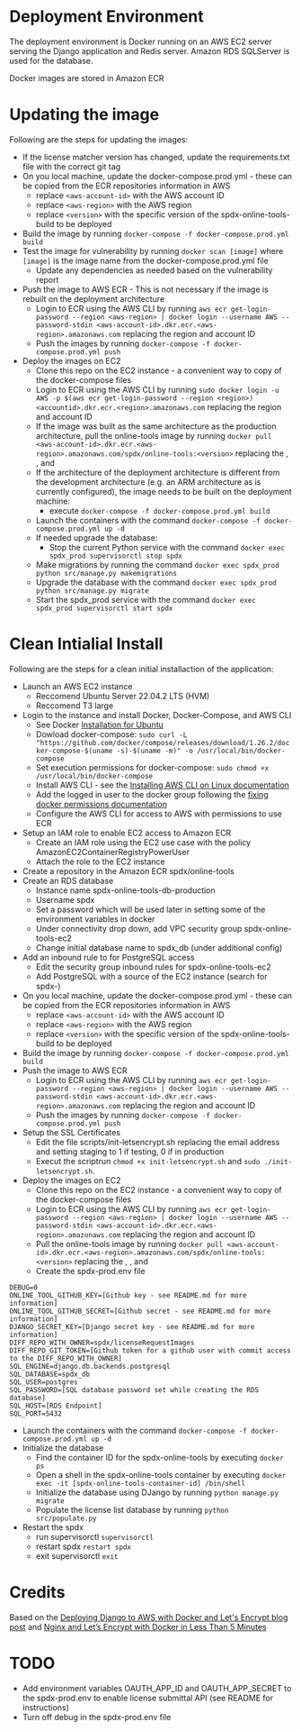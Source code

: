 # Deployment Environment

The deployment environment is Docker running on an AWS EC2 server serving the Django application and Redis server. Amazon RDS SQLServer is used for the database.

Docker images are stored in Amazon ECR

# Updating the image

Following are the steps for updating the images:

- If the license matcher version has changed, update the requirements.txt file with the correct git tag
- On you local machine, update the docker-compose.prod.yml - these can be copied from the ECR repositories information in AWS
  - replace `<aws-account-id>` with the AWS account ID
  - replace `<aws-region>` with the AWS region
  - replace `<version>` with the specific version of the spdx-online-tools-build to be deployed
- Build the image by running `docker-compose -f docker-compose.prod.yml build`
- Test the image for vulnerability by running `docker scan [image]` where `[image]` is the image name from the docker-compose.prod.yml file
  - Update any dependencies as needed based on the vulnerability report
- Push the image to AWS ECR - This is not necessary if the image is rebuilt on the deployment architecture
  - Login to ECR using the AWS CLI by running `aws ecr get-login-password --region <aws-region> | docker login --username AWS --password-stdin <aws-account-id>.dkr.ecr.<aws-region>.amazonaws.com` replacing the region and account ID
  - Push the images by running `docker-compose -f docker-compose.prod.yml push`
- Deploy the images on EC2
  - Clone this repo on the EC2 instance - a convenient way to copy of the docker-compose files
  - Login to ECR using the AWS CLI by running `sudo docker login -u AWS -p $(aws ecr get-login-password --region <region>) <accountid>.dkr.ecr.<region>.amazonaws.com` replacing the region and account ID
  - If the image was built as the same architecture as the production architecture, pull the online-tools image by running `docker pull <aws-account-id>.dkr.ecr.<aws-region>.amazonaws.com/spdx/online-tools:<version>` replacing the <aws-account-id>, <aws-region>, and <version>
  - If the architecture of the deployment architecture is different from the development architecture (e.g. an ARM architecture as is currently configured), the image needs to be built on the deployment machine:
    - execute `docker-compose -f docker-compose.prod.yml build`
  - Launch the containers with the command `docker-compose -f docker-compose.prod.yml up -d`
  - If needed upgrade the database:
    - Stop the current Python service with the command `docker exec spdx_prod supervisorctl stop spdx`
  - Make migrations by running the command `docker exec spdx_prod python src/manage.py makemigrations`
  - Upgrade the database with the command `docker exec spdx_prod python src/manage.py migrate`
  - Start the spdx_prod service with the command `docker exec spdx_prod supervisorctl start spdx`

# Clean Intialial Install

Following are the steps for a clean initial installaction of the application:

- Launch an AWS EC2 instance
  - Reccomend Ubuntu Server 22.04.2 LTS (HVM)
  - Reccomend T3 large
- Login to the instance and install Docker, Docker-Compose, and AWS CLI
  - See Docker [Installation for Ubuntu](https://docs.docker.com/engine/install/ubuntu/)
  - Dowload docker-compose: `sudo curl -L "https://github.com/docker/compose/releases/download/1.26.2/docker-compose-$(uname -s)-$(uname -m)" -o /usr/local/bin/docker-compose`
  - Set execution permissions for docker-compose: `sudo chmod +x /usr/local/bin/docker-compose`
  - Install AWS CLI - see the [Installing AWS CLI on Linux documentation](https://docs.aws.amazon.com/cli/latest/userguide/install-cliv2-linux.html)
  - Add the logged in user to the docker group following the [fixing docker permissions documentation](https://www.digitalocean.com/community/questions/how-to-fix-docker-got-permission-denied-while-trying-to-connect-to-the-docker-daemon-socket)
  - Configure the AWS CLI for access to AWS with permissions to use ECR
- Setup an IAM role to enable EC2 access to Amazon ECR
  - Create an IAM role using the EC2 use case with the policy AmazonEC2ContainerRegistryPowerUser
  - Attach the role to the EC2 instance
- Create a repository in the Amazon ECR spdx/online-tools
- Create an RDS database
  - Instance name spdx-online-tools-db-production
  - Username spdx
  - Set a password which will be used later in setting some of the environment variables in docker
  - Under connectivity drop down, add VPC security group spdx-online-tools-ec2
  - Change initial database name to spdx_db (under additional config)
- Add an inbound rule to for PostgreSQL access
  - Edit the security group inbound rules for spdx-online-tools-ec2
  - Add PostgreSQL with a source of the EC2 instance (search for spdx-)
- On you local machine, update the docker-compose.prod.yml - these can be copied from the ECR repositories information in AWS
  - replace `<aws-account-id>` with the AWS account ID
  - replace `<aws-region>` with the AWS region
  - replace `<version>` with the specific version of the spdx-online-tools-build to be deployed
- Build the image by running `docker-compose -f docker-compose.prod.yml build`
- Push the image to AWS ECR
  - Login to ECR using the AWS CLI by running `aws ecr get-login-password --region <aws-region> | docker login --username AWS --password-stdin <aws-account-id>.dkr.ecr.<aws-region>.amazonaws.com` replacing the region and account ID
  - Push the images by running `docker-compose -f docker-compose.prod.yml push`
- Setup the SSL Certificates
  - Edit the file scripts/init-letsencrypt.sh replacing the email address and setting staging to 1 if testing, 0 if in production
  - Execut the scriptrun `chmod +x init-letsencrypt.sh` and `sudo ./init-letsencrypt.sh`.
- Deploy the images on EC2
  - Clone this repo on the EC2 instance - a convenient way to copy of the docker-compose files
  - Login to ECR using the AWS CLI by running `aws ecr get-login-password --region <aws-region> | docker login --username AWS --password-stdin <aws-account-id>.dkr.ecr.<aws-region>.amazonaws.com` replacing the region and account ID
  - Pull the online-tools image by running `docker pull <aws-account-id>.dkr.ecr.<aws-region>.amazonaws.com/spdx/online-tools:<version>` replacing the <aws-account-id>, <aws-region>, and <version>
  - Create the spdx-prod.env file

```
DEBUG=0
ONLINE_TOOL_GITHUB_KEY=[Github key - see README.md for more information]
ONLINE_TOOL_GITHUB_SECRET=[Github secret - see README.md for more information]
DJANGO_SECRET_KEY=[Django secret key - see README.md for more information]
DIFF_REPO_WITH_OWNER=spdx/licenseRequestImages
DIFF_REPO_GIT_TOKEN=[Github token for a github user with commit access to the DIFF_REPO_WITH_OWNER]
SQL_ENGINE=django.db.backends.postgresql
SQL_DATABASE=spdx_db
SQL_USER=postgres
SQL_PASSWORD=[SQL database password set while creating the RDS database]
SQL_HOST=[RDS Endpoint]
SQL_PORT=5432
```

- Launch the containers with the command `docker-compose -f docker-compose.prod.yml up -d`
- Initialize the database
  - Find the container ID for the spdx-online-tools by executing `docker ps`
  - Open a shell in the spdx-online-tools container by executing `docker exec -it [spdx-online-tools-container-id] /bin/shell`
  - Initialize the database using DJango by running `python manage.py migrate`
  - Populate the license list database by running `python src/populate.py`
- Restart the spdx
  - run supervisorctl `supervisorctl`
  - restart spdx `restart spdx`
  - exit supervisorctl `exit`

# Credits

Based on the [Deploying Django to AWS with Docker and Let's Encrypt blog post](https://testdriven.io/blog/django-docker-https-aws/) and [Nginx and Let’s Encrypt with Docker in Less Than 5 Minutes](https://medium.com/@pentacent/nginx-and-lets-encrypt-with-docker-in-less-than-5-minutes-b4b8a60d3a71)

# TODO

- Add environment variables OAUTH_APP_ID and OAUTH_APP_SECRET to the spdx-prod.env to enable license submittal API (see README for instructions)
- Turn off debug in the spdx-prod.env file
